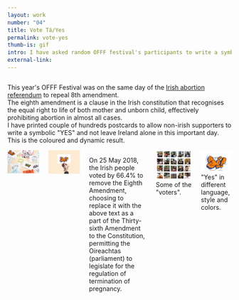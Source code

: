 ```yaml
---
layout: work
number: "04"
title: Vote Tá/Yes
permalink: vote-yes
thumb-is: gif
intro: I have asked random OFFF festival's participants to write a symbolic "Yes" on a postcard to support the Irish abortion referendum.
external-link:
---
```


<div markdown="1" class="column is-8 is-offset-2">

This year's OFFF Festival was on the same day of the [Irish abortion referendum](https://www.theguardian.com/world/live/2018/may/26/irish-abortion-referendum-result-count-begins-live) to repeal 8th amendment.   
The eighth amendment is a clause in the Irish constitution that recognises the equal right to life of both mother and unborn child, effectively prohibiting abortion in almost all cases.   
I have printed couple of hundreds postcards to allow non-irish supporters to write a symbolic "YES" and not leave Ireland alone in this important day.  
This is the coloured and dynamic result.
</div>

<div class="column is-full">
  <div class="columns is-multiline">
    <div class="column is-half">
     <img src="img/04/yes-3.jpg">
    </div>
    <div class="column is-half">
     <img src="img/04/yes-2a.jpg">
    </div>
    <div class="column is-8 is-offset-2">
      <p>On 25 May 2018, the Irish people voted by 66.4% to remove the Eighth Amendment, choosing to replace it with the above text as a part of the Thirty-sixth Amendment to the Constitution, permitting the Oireachtas (parliament) to legislate for the regulation of termination of pregnancy.</p>
    </div>
    <div class="column is-8 is-offset-2">
     <img src="img/04/yes-4.jpg">Some of the "voters".
    </div>
    <div class="column is-6 is-offset-3">
     <img src="img/04/thumb.gif">"Yes" in different language, style and colors.
    </div>
  </div>
</div>